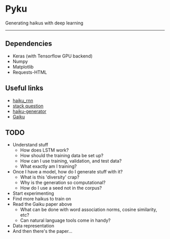 # Pyku

Generating haikus with deep learning

---

## Dependencies

* Keras (with Tensorflow GPU backend)
* Numpy
* Matplotlib
* Requests-HTML

## Useful links

* [haiku_rnn](https://github.com/napsternxg/haiku_rnn)
* [stack question](https://stackoverflow.com/questions/504428/how-would-you-write-a-program-to-generate-haiku)
* [haiku-generator](https://github.com/halflings/haiku-generator)
* [Gaiku](http://www.cs.brandeis.edu/~marc/misc/proceedings/naacl-hlt-2009/CALC-09/pdf/CALC-0905.pdf)

## TODO

* Understand stuff
    * How does LSTM work?
    * How should the training data be set up?
    * How can I use training, validation, and test data?
    * What exactly am I training?
* Once I have a model, how do I generate stuff with it?
    * What is this 'diversity' crap?
    * Why is the generation so computational?
    * How do I use a seed not in the corpus?
* Start experimenting
* Find more haikus to train on
* Read the Gaiku paper above
    * What can be done with word association norms, cosine similarity, etc?
    * Can natural language tools come in handy?
* Data representation
* And then there's the paper...
